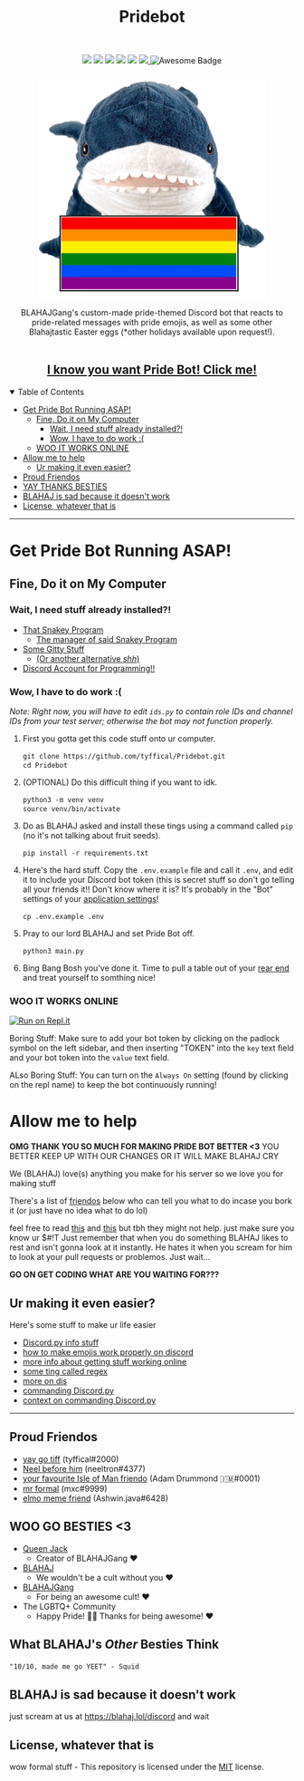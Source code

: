 <h1 align="center">Pridebot</h1>
<br>
<p align="center">
  <a href="https://github.com/tyffical/Pridebot/issues"><img src="https://img.shields.io/github/issues/tyffical/Pridebot"></a>
  <a href="https://github.com/tyffical/Pridebot/network/members"><img src="https://img.shields.io/github/forks/tyffical/Pridebot"></a>
  <a href="https://github.com/tyffical/Pridebot/stargazers"><img src="https://img.shields.io/github/stars/tyffical/Pridebot"></a>
  <a href="https://github.com/tyffical/Pridebot/blob/main/LICENSE"><img src="https://img.shields.io/github/license/tyffical/Pridebot"></a>
  <a  href="https://www.python.org/"><img  src="https://img.shields.io/badge/Made%20with-Python-1f425f.svg"></a>
  <a  href="https://discord.com/invite/763bUceUHb"><img  src="https://img.shields.io/discord/825807863146479657.svg?color=7289da&label=blahajgang&logo=discord&style=flat-square">
  </a>
  <img src="https://cdn.rawgit.com/sindresorhus/awesome/d7305f38d29fed78fa85652e3a63e154dd8e8829/media/badge.svg" alt="Awesome Badge"/>
</p>
<p align="center">
  <a href="https://blahaj.lol/discord"><img alt="Pride Bot" title="Pride Bot" src="./images/flags/1.png" width="400" align="center"></a>
</p>

<p align="center">
  BLAHAJGang's custom-made pride-themed Discord bot that reacts to pride-related messages with pride emojis, as well as some other Blahajtastic Easter eggs (*other holidays available upon request!).
  
  <br>
  <br>
  <h2 align="center"><a href="https://discord.com/api/oauth2/authorize?client_id=864548443234107402&permissions=2148002880&scope=bot">I know you want Pride Bot! Click me!</a></h2>
</p>

<details open="open">
<summary>Table of Contents</summary>

- [Get Pride Bot Running ASAP!](#get-pride-bot-running-asap)
  - [Fine, Do it on My Computer](#fine-do-it-on-my-computer)
    - [Wait, I need stuff already installed?!](#wait-i-need-stuff-already-installed)
    - [Wow, I have to do work :(](#wow-i-have-to-do-work-)
  - [WOO IT WORKS ONLINE](#woo-it-works-online)
- [Allow me to help](#allow-me-to-help)
  - [Ur making it even easier?](#ur-making-it-even-easier)
- [Proud Friendos](#proud-friendos)
- [YAY THANKS BESTIES](#woo-go-besties-3)
- [BLAHAJ is sad because it doesn't work](#blahaj-is-sad-because-it-doesnt-work)
- [License, whatever that is](#license-whatever-that-is)

</details>

---

# Get Pride Bot Running ASAP!

## Fine, Do it on My Computer

### Wait, I need stuff already installed?!

- [That Snakey Program](https://www.python.org/downloads/)
  - [The manager of said Snakey Program](https://pip.pypa.io/en/stable/installation/)
- [Some Gitty Stuff](https://git-scm.com/downloads)
  - [(Or another alternative _shh_)](https://desktop.github.com)
- [Discord Account for Programming!!](https://discordpy.readthedocs.io/en/stable/discord.html)

### Wow, I have to do work :(

_Note: Right now, you will have to edit `ids.py` to contain role IDs and channel IDs from your test server; otherwise the bot may not function properly._

1. First you gotta get this code stuff onto ur computer.
   ```
   git clone https://github.com/tyffical/Pridebot.git
   cd Pridebot
   ```
2. (OPTIONAL) Do this difficult thing if you want to idk.
   ```
   python3 -m venv venv
   source venv/bin/activate
   ```
3. Do as BLAHAJ asked and install these tings using a command called `pip` (no it's not talking about fruit seeds).
   ```
   pip install -r requirements.txt
   ```
4. Here's the hard stuff. Copy the `.env.example` file and call it `.env`, and edit it to include your Discord bot token (this is secret stuff so don't go telling all your friends it!! Don't know where it is? It's probably in the "Bot" settings of your [application settings](https://discord.com/developers/applications)!
   ```
   cp .env.example .env
   ```
5. Pray to our lord BLAHAJ and set Pride Bot off.
   ```
   python3 main.py
   ```
6. Bing Bang Bosh you've done it. Time to pull a table out of your [rear end](https://youtu.be/zHUEs22lhvQ?t=3) and treat yourself to somthing nice!

### WOO IT WORKS ONLINE

[![Run on Repl.it](https://repl.it/badge/github/tyffical/Pridebot)](https://repl.it/github/tyffical/Pridebot)

Boring Stuff: Make sure to add your bot token by clicking on the padlock symbol on the left sidebar, and then inserting "TOKEN" into the `key` text field and your bot token into the `value` text field.

ALso Boring Stuff: You can turn on the `Always On` setting (found by clicking on the repl name) to keep the bot continuously running!

# Allow me to help

**OMG THANK YOU SO MUCH FOR MAKING PRIDE BOT BETTER <3** YOU BETTER KEEP UP WITH OUR CHANGES OR IT WILL MAKE BLAHAJ CRY

We (BLAHAJ) love(s) anything you make for his server so we love you for making stuff

There's a list of [friendos](#proud-friendos) below who can tell you what to do incase you bork it (or just have no idea what to do lol)

feel free to read [this](https://github.com/tyffical/Pridebot/blob/main/CODE_OF_CONDUCT.md) and [this](https://github.com/tyffical/Pridebot/blob/main/CONTRIBUTING.md) but tbh they might not help. just make sure you know ur $#!T 
Just remember that when you do something BLAHAJ likes to rest and isn't gonna look at it instantly. He hates it when you scream for him to look at your pull requests or problemos. Just wait...

**GO ON GET CODING WHAT ARE YOU WAITING FOR???**

## Ur making it even easier?

Here's some stuff to make ur life easier 

- [Discord.py info stuff](https://discordpy.readthedocs.io/en/latest/api.html)
- [how to make emojis work properly on discord](https://gist.github.com/scragly/b8d20aece2d058c8c601b44a689a47a0)
- [more info about getting stuff working online](https://replit.com/talk/learn/Configuring-GitHub-repos-to-run-on-Replit-and-contributing-back/23948)
- [some ting called regex](https://www.w3schools.com/python/python_regex.asp)
- [more on dis](https://cheatography.com/mutanclan/cheat-sheets/python-regular-expression-regex/)
- [commanding Discord.py](https://discord-py-slash-command.readthedocs.io/en/latest/gettingstarted.html)
- [context on commanding Discord.py](https://discord-py-slash-command.readthedocs.io/en/latest/discord_slash.context.html)

---

## Proud Friendos

- [yay go tiff](https://tyffic.al) (tyffical#2000)
- [Neel before him](https://neeltron.com) (neeltron#4377)
- [your favourite Isle of Man friendo](https://adamd.fyi/) (Adam Drummond 🇮🇲#0001)
- [mr formal](https://m.omg.lol) (mxc#9999)
- [elmo meme friend](https://github.com/ashwinexe) (Ashwin.java#6428)

## WOO GO BESTIES <3

- [Queen Jack](https://poly.work/jacklynbiggin)
  - Creator of BLAHAJGang &#x2764;&#xFE0F;
- [BLAHAJ](https://www.ikea.com/us/en/p/blahaj-soft-toy-shark-90373590/)
  - We wouldn't be a cult without you &#x2764;&#xFE0F;
- [BLAHAJGang](https://blahajgang.lol/)
  - For being an awesome cult! &#x2764;&#xFE0F;
- The LGBTQ+ Community
  - Happy Pride! &#x1F3F3;&#xFE0F;&#x200D;&#x1F308; Thanks for being awesome! &#x2764;&#xFE0F;

## What BLAHAJ's _Other_ Besties Think
```"10/10, made me go YEET" - Squid```

## BLAHAJ is sad because it doesn't work

just scream at us at https://blahaj.lol/discord and wait
## License, whatever that is

wow formal stuff - This repository is licensed under the [MIT](https://choosealicense.com/licenses/mit/) license.
